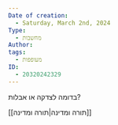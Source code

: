 ```yaml
---
Date of creation:
  - Saturday, March 2nd, 2024
Type:
  - מחשבות
Author: 
tags:
  - מעופפות
ID:
  - 20320242329
---
```


בדומה לצדקה או אבלות?

[[תורה ומדינה|תורה ומדינה]]